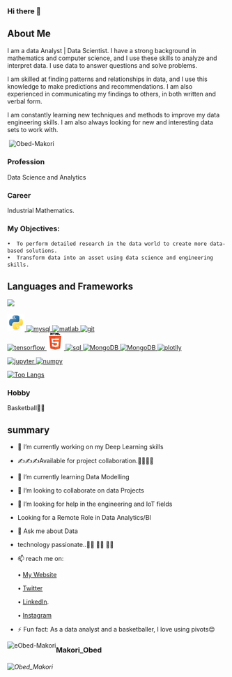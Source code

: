 ### Hi there 👋
## About Me

I am a data Analyst | Data Scientist. I have a strong background in mathematics and computer science, and I use these skills to analyze and interpret data. I use data to answer questions and solve problems.

I am skilled at finding patterns and relationships in data, and I use this knowledge to make predictions and recommendations. I am also experienced in communicating my findings to others, in both written and verbal form.

I am constantly learning new techniques and methods to improve my data engineering skills. I am also always looking for new and interesting data sets to work with.

<p>&nbsp;<img align="center" src="https://github-readme-stats.vercel.app/api?username=Obed-Makori&show_icons=true&theme=dracula&locale=en" alt="Obed-Makori" /></p>

### Profession

Data Science and Analytics

### Career

Industrial Mathematics.

### My Objectives:
    •  To perform detailed research in the data world to create more data-based solutions. 
    •  Transform data into an asset using data science and engineering skills.


## Languages and Frameworks
<img src="https://www.vectorlogo.zone/logos/ubuntu/ubuntu-ar21.svg"/>

 <a href="https://www.python.org" target="_blank"> <img src="https://raw.githubusercontent.com/devicons/devicon/master/icons/python/python-original.svg" alt="python" width="40" height="40"/> </a>
  <a href="https://www.python.org" target="_blank"> <img src="https://www.vectorlogo.zone/logos/mysql/mysql-ar21.svg" alt="mysql" width="40" height="40"/> </a>
  <a href="https://www.mathworks.com/" target="_blank"> <img src="https://upload.wikimedia.org/wikipedia/commons/2/21/Matlab_Logo.png" alt="matlab" width="40" height="40"/> </a> 
 <a href="https://git-scm.com/" target="_blank"> <img src="https://www.vectorlogo.zone/logos/git-scm/git-scm-icon.svg" alt="git" width="40" height="40"/> </a>   
  <a href="https://www.tensorflow.org" target="_blank"> <img src="https://www.vectorlogo.zone/logos/tensorflow/tensorflow-icon.svg" alt="tensorflow" width="40" height="40"/> </a>
  <a href="#" target="_blank"> <img src="https://raw.githubusercontent.com/devicons/devicon/master/icons/html5/html5-original-wordmark.svg" alt="html5" width="40" height="40"/> </a> 
    <a href="#" target="_blank"> <img src="https://img.icons8.com/color/50/000000/sql.png" alt="sql" width="40" height="40"/> </a> 
        <a href="#" target="_blank"> <img src="https://www.vectorlogo.zone/logos/mongodb/mongodb-ar21.svg" alt="MongoDB" width="40" height="40"/> </a> 
  <a href="#" target="_blank"> <img src="https://www.vectorlogo.zone/logos/pytorch/pytorch-ar21.svg" alt="MongoDB" width="40" height="40"/> </a>
  <a href="#" target="_blank"> <img src="https://www.vectorlogo.zone/logos/plot_ly/plot_ly-ar21.svg" alt="plotlly" width="40" height="40"/> </a>

<a href="#" target="_blank"> <img src="https://www.vectorlogo.zone/logos/jupyter/jupyter-ar21.svg" alt="jupyter" width="40" height="40"/> </a> 
<a href="#" target="_blank"> <img src="https://www.vectorlogo.zone/logos/numpy/numpy-ar21.svg" alt="numpy" width="40" height="40"/> </a>


[![Top Langs](https://github-readme-stats.vercel.app/api/top-langs/?username=Obed-Makori&layout=compact&theme=dracula)](https://github.com/Obed-Makori/github-readme-stats)
### Hobby
Basketball🏀🏀

## summary

- 🔭 I’m currently working on my Deep Learning skills
- ✍️✍️✍️Available for project collaboration.🦾🦾🦾🦾
- 🌱 I’m currently learning Data Modelling
- 👯 I’m looking to collaborate on data Projects
- 🤔 I’m looking for help in the engineering and IoT fields
- Looking for a Remote Role in Data Analytics/BI
- 💬 Ask me about Data 
-  technology passionate..👩‍💻 🧑‍💻 👨‍💻
                  
-  📫 reach me on: 

   • <a href="https://obed-makori.github.io/" target="_blank">My Website</a>

   • <a href="https://twitter.com/ObedMakori254" target="_blank">Twitter</a>
   
   • <a href="linkedin.com/in/obed-makori-88b0831a3" target="_blank">LinkedIn</a>.
   
   • <a href="www.instagram.com/makori_obed254" target="_blank">Instagram</a>



- ⚡ Fun fact: As a data analyst and a basketballer, I love using pivots😊
    

<p><img align="left" src="https://github-readme-streak-stats.herokuapp.com/?user=Obed-Makori&&theme=dracula" alt="eObed-Makori" /></p>

### Makori_Obed
<h6 align="left"> <img src="https://komarev.com/ghpvc/?username=Obed-Makori&label=Account%20views&color=0e75b6&theme=dracula&style=flat" alt="Obed_Makori" /> </h6>


